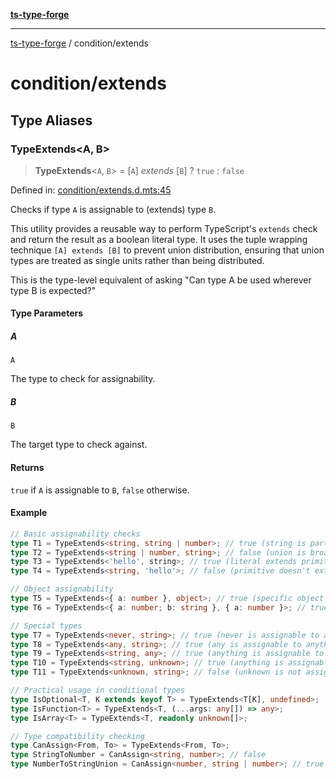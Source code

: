 [**ts-type-forge**](../README.md)

---

[ts-type-forge](../README.md) / condition/extends

# condition/extends

## Type Aliases

### TypeExtends\<A, B\>

> **TypeExtends**\<`A`, `B`\> = \[`A`\] _extends_ \[`B`\] ? `true` : `false`

Defined in: [condition/extends.d.mts:45](https://github.com/noshiro-pf/ts-type-forge/blob/main/src/condition/extends.d.mts#L45)

Checks if type `A` is assignable to (extends) type `B`.

This utility provides a reusable way to perform TypeScript's `extends` check
and return the result as a boolean literal type. It uses the tuple wrapping
technique `[A] extends [B]` to prevent union distribution, ensuring that
union types are treated as single units rather than being distributed.

This is the type-level equivalent of asking "Can type A be used wherever type B is expected?"

#### Type Parameters

##### A

`A`

The type to check for assignability.

##### B

`B`

The target type to check against.

#### Returns

`true` if `A` is assignable to `B`, `false` otherwise.

#### Example

```ts
// Basic assignability checks
type T1 = TypeExtends<string, string | number>; // true (string is part of union)
type T2 = TypeExtends<string | number, string>; // false (union is broader than string)
type T3 = TypeExtends<'hello', string>; // true (literal extends primitive)
type T4 = TypeExtends<string, 'hello'>; // false (primitive doesn't extend literal)

// Object assignability
type T5 = TypeExtends<{ a: number }, object>; // true (specific object extends general object)
type T6 = TypeExtends<{ a: number; b: string }, { a: number }>; // true (extra properties allowed)

// Special types
type T7 = TypeExtends<never, string>; // true (never is assignable to anything)
type T8 = TypeExtends<any, string>; // true (any is assignable to anything)
type T9 = TypeExtends<string, any>; // true (anything is assignable to any)
type T10 = TypeExtends<string, unknown>; // true (anything is assignable to unknown)
type T11 = TypeExtends<unknown, string>; // false (unknown is not assignable to specific types)

// Practical usage in conditional types
type IsOptional<T, K extends keyof T> = TypeExtends<T[K], undefined>;
type IsFunction<T> = TypeExtends<T, (...args: any[]) => any>;
type IsArray<T> = TypeExtends<T, readonly unknown[]>;

// Type compatibility checking
type CanAssign<From, To> = TypeExtends<From, To>;
type StringToNumber = CanAssign<string, number>; // false
type NumberToStringUnion = CanAssign<number, string | number>; // true
```
